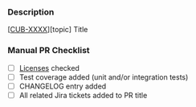 ### Description

[[CUB-XXXX](https://labforward.atlassian.net/browse/CUB-XXXX)][topic] Title

<!-- Please summarize **all** changes introduced in this PR. Add explanations where needed. -->

### Manual PR Checklist

- [ ] [Licenses][1] checked
- [ ] Test coverage added (unit and/or integration tests)
- [ ] CHANGELOG entry added
- [ ] All related Jira tickets added to PR title

[1]: https://github.com/labforward/laboperator-server/wiki/API-Documentation
